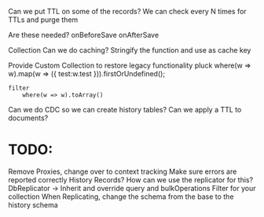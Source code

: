 Can we put TTL on some of the records? We can check every N times for TTLs and purge them

Are these needed?
onBeforeSave
onAfterSave

Collection
Can we do caching? Stringify the function and use as cache key

Provide Custom Collection to restore legacy functionality
pluck
where(w => w).map(w => ({ test:w.test })).firstOrUndefined();

    filter
        where(w => w).toArray()

Can we do CDC so we can create history tables?
Can we apply a TTL to documents?

# TODO:

Remove Proxies, change over to context tracking
Make sure errors are reported correctly
History Records? How can we use the replicator for this?
DbReplicator -> Inherit and override query and bulkOperations
Filter for your collection
When Replicating, change the schema from the base to the history schema
